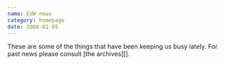 ```yaml
---
name: EdW news
category: homepage
date: 2000-01-05
---
```


These are some of the things that have been keeping us busy lately.
For past news please consult [the archives][].

[the_archives]: /news.html
